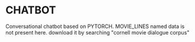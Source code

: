 # CHATBOT
Conversational chatbot based on PYTORCH.
MOVIE_LINES named data is not present here. download it by searching "cornell movie dialogue corpus"
